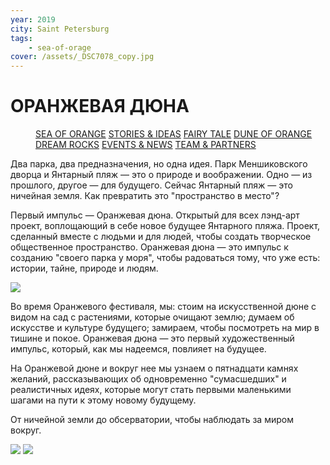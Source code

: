 ```yaml
---
year: 2019
city: Saint Petersburg
tags:
    - sea-of-orage
cover: /assets/_DSC7078_copy.jpg
---
```


# ОРАНЖЕВАЯ ДЮНА

<Menu>
<a href="/sea-of-orange">SEA OF ORANGE</a>
<a href="/sea-of-orange/stories-and-ideas">STORIES & IDEAS</a>
<a href="/sea-of-orange/fairytale">FAIRY TALE</a>
<a href="/sea-of-orange/dune-of-orange">DUNE OF ORANGE</a>
<a href="/sea-of-orange/dreamrocks">DREAM ROCKS</a>
<a href="/sea-of-orange/events-and-news">EVENTS & NEWS</a>
<a href="/sea-of-orange/team-and-partners">TEAM & PARTNERS</a>
</Menu>

Два парка, два предназначения, но одна идея. Парк Меншиковского дворца и Янтарный пляж — это о природе и воображении. Одно — из прошлого, другое — для будущего. Сейчас Янтарный пляж — это ничейная земля. Как превратить это "пространство в место"?

Первый импульс — Оранжевая дюна. Открытый для всех лэнд-арт проект, воплощающий в себе новое будущее Янтарного пляжа. Проект, сделанный вместе с людьми и для людей, чтобы создать творческое общественное пространство. Оранжевая дюна — это импульс к созданию "своего парка у моря", чтобы радоваться тому, что уже есть: истории, тайне, природе и людям.

![](/assets/sea-of-orange/sorange_5_1.jpg)

Во время Оранжевого фестиваля, мы: стоим на искусственной дюне с видом на сад с растениями, которые очищают землю; думаем об искусстве и культуре будущего; замираем, чтобы посмотреть на мир в тишине и покое. Оранжевая дюна — это первый художественный импульс, который, как мы надеемся, повлияет на будущее.

На Оранжевой дюне и вокруг нее мы узнаем о пятнадцати камнях желаний, рассказывающих об одновременно "сумасшедших" и реалистичных идеях, которые могут стать первыми маленькими шагами на пути к этому новому будущему.

От ничейной земли до обсерватории, чтобы наблюдать за миром вокруг.

<Carousel>
<img src="/assets/sea-of-orange/sorange_5_2.jpg"/>
<img src="/assets/sea-of-orange/sorange_5_3.jpg"/>
</Carousel>
